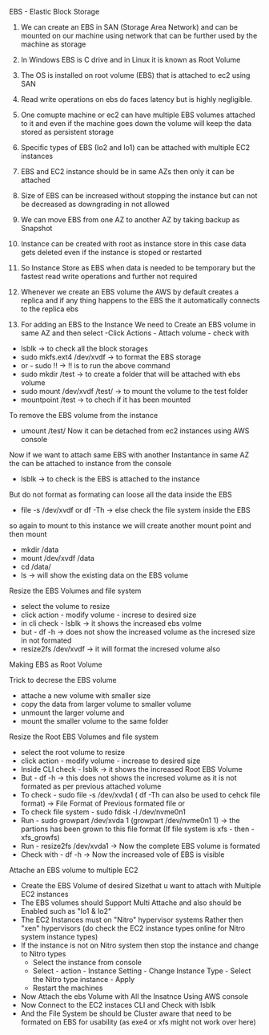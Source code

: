 EBS - Elastic Block Storage
1) We can create an EBS in  SAN (Storage Area Network) and can be mounted on our machine using network that can be further used by the machine as storage
2) In Windows EBS is C drive and in Linux it is known as Root Volume
3) The OS is installed on root volume (EBS) that is attached to ec2 using SAN
4) Read write operations on ebs do faces latency but is highly negligible.
5) One comupte machine or ec2 can have multiple EBS volumes attached to it and even if the machine goes down the volume will keep the data stored as persistent storage 

6) Specific types of EBS (Io2 and Io1) can be attached with multiple EC2 instances 
7) EBS and EC2 instance should be in same AZs then only it can be attached
8) Size of EBS can be increased without stopping the instance but can not be decreased as downgrading in not allowed 
9) We can move EBS from one AZ to another AZ by taking backup as Snapshot

10) Instance can be created with root as instance store in this case data gets deleted even if the instance is stoped or restarted 
11) So Instance Store as EBS when data is needed to be temporary but the fastest read write operations and further not required 
12) Whenever we create an EBS volume the AWS by default creates a replica and if any thing happens to the EBS the it automatically connects to the replica ebs

13) For adding an EBS to the Instance We need to Create an EBS volume in same AZ and then select -Click Actions - Attach volume - 
check with 
- lsblk                                               -> to check all the block storages 
- sudo mkfs.ext4  /dev/xvdf             -> to format the EBS storage
- or - sudo !!                                       ->  !! is to run the above command
- sudo mkdir /test                             -> to create a folder that will be attached with ebs volume 
- sudo mount  /dev/xvdf  /test/         -> to mount the volume to the test folder
- mountpoint  /test                            -> to chech if it has been mounted


To remove the EBS volume from the instance 
- umount  /test/
Now it can be detached from ec2 instances using AWS console 

Now if we want to attach same EBS with another Instantance in same AZ the can be attached to instance from the console

- lsblk                                              -> to check is the EBS is attached to the instance

But do not format as formating can loose all the data inside the EBS 

- file -s  /dev/xvdf  or     df -Th           ->  else check the file system inside the EBS

so again to mount to this instance we will create another mount point and then mount 
- mkdir /data
- mount  /dev/xvdf  /data
- cd /data/
- ls          -> will show the existing data on the EBS volume


Resize the EBS Volumes and file system
- select the volume to resize 
- click action  -  modify volume - increse to desired size
- in cli check  -  lsblk      -> it shows the increased ebs volme
- but -  df -h                     ->   does not show  the increased volume as the incresed size in not formated 
- resize2fs  /dev/xvdf      ->  it will format the incresed volume also

Making EBS as Root Volume

Trick to decrese the EBS volume
- attache a new volume with smaller size 
- copy the data from larger volume to smaller volume 
- unmount the larger volume and 
- mount the smaller volume to the same folder


Resize the Root EBS Volumes and file system
- select the root volume to resize
- click action  -  modify volume - increase to desired size
- Inside CLI check  -  lsblk        -> it shows the increased Root EBS Volume
- But  -  df -h                              -> this does not shows the incresed volume as it is not formated as per previous attached volume
- To check   -  sudo file -s /dev/xvda1   (  df -Th   can also be used to cehck file format)  -> File Format of  Previous formated file or 
- To check file system  -  sudo fdisk -l /dev/nvme0n1
- Run  -  sudo growpart  /dev/xvda 1      (growpart /dev/nvme0n1 1)  -> the partions has been grown to this file format  (If file system is xfs  -  then  -  xfs_growfs)
- Run  -  resize2fs  /dev/xvda1                -> Now the complete EBS volume is formated 
- Check with   -  df -h                             -> Now the increased vole of EBS is visible 


Attache an EBS volume to multiple EC2
- Create the EBS Volume of desired Sizethat u want to attach with Multiple EC2 instances
- The EBS volumes should Support Multi Attache and also should be Enabled such as "Io1 & Io2"
- The EC2 Instances must on "Nitro" hypervisor systems  Rather then "xen" hypervisors (do check the EC2 instance types online for Nitro system instance types)
-  If the instance is not on Nitro system then stop the instance and change to Nitro types 
   -  Select the instance from console 
   -  Select - action - Instance Setting - Change Instance Type - Select the Nitro type instance - Apply 
   -  Restart the machines 
- Now Attach the ebs Volume with All the Insatnce Using AWS console
- Now Connect to the EC2 instaces CLI and Check with lsblk
- And the File System be should be Cluster aware   that need to be formated on EBS for usability (as exe4 or xfs might not work over here)